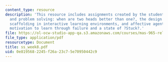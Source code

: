 ```yaml
---
content_type: resource
description: 'This resource includes assignments created by the students on peer interaction
  and problem solving: when are two heads better than one?, the design of guided learner-adaptable
  scaffolding in interactive learning environments, and affective agents: sustaining
  motivation to learn through failure and a state of ?Stuck?.'
file: https://ol-ocw-studio-app-qa.s3.amazonaws.com/courses/mas-965-relational-machines-spring-2005/0e8195682245f26a23c75e70950442c9_ss_week8.pdf
file_type: application/pdf
resourcetype: Document
title: ss_week8.pdf
uid: 0e819568-2245-f26a-23c7-5e70950442c9
---
```

